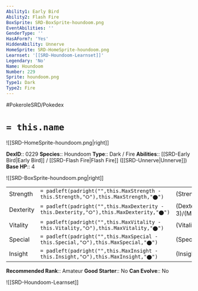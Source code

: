 ```yaml
---
Ability1: Early Bird
Ability2: Flash Fire
BoxSprite: SRD-BoxSprite-houndoom.png
EventAbilities: ''
GenderType: ''
HasAForm?: 'Yes'
HiddenAbility: Unnerve
HomeSprite: SRD-HomeSprite-houndoom.png
Learnset: '[[SRD-Houndoom-Learnset]]'
Legendary: 'No'
Name: Houndoom
Number: 229
Sprite: houndoom.png
Type1: Dark
Type2: Fire
---
```


#PokeroleSRD/Pokedex

# `= this.name`

![[SRD-HomeSprite-houndoom.png|right]]

**DexID**:: 0229
**Species**:: Houndoom
**Type**:: Dark / Fire
**Abilities**:: [[SRD-Early Bird|Early Bird]] / [[SRD-Flash Fire|Flash Fire]] ([[SRD-Unnerve|Unnerve]])
**Base HP**:: 4

![[SRD-BoxSprite-houndoom.png|right]]

|           |                                                                                        |                                          |
| --------- | -------------------------------------------------------------------------------------- | ---------------------------------------- |
| Strength  | `= padleft(padright("",this.MaxStrength - this.Strength,"⭘"),this.MaxStrength,"⬤")`    | (Strength::2)/(MaxStrength::5)   |
| Dexterity | `= padleft(padright("",this.MaxDexterity - this.Dexterity,"⭘"),this.MaxDexterity,"⬤")` | (Dexterity:: 3)/(MaxDexterity::6) |
| Vitality  | `= padleft(padright("",this.MaxVitality - this.Vitality,"⭘"),this.MaxVitality,"⬤")`    | (Vitality::2)/(MaxVitality::4)   |
| Special   | `= padleft(padright("",this.MaxSpecial - this.Special,"⭘"),this.MaxSpecial,"⬤")`       | (Special::3)/(MaxSpecial::6)     |
| Insight   | `= padleft(padright("",this.MaxInsight - this.Insight,"⭘"),this.MaxInsight,"⬤")`       | (Insight::2)/(MaxInsight::5)     |

**Recommended Rank**:: Amateur
**Good Starter**:: No
**Can Evolve**:: No

![[SRD-Houndoom-Learnset]]